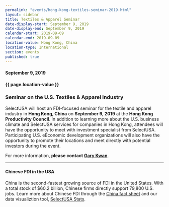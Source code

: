 ```yaml
---
permalink: "events/hong-kong-textiles-seminar-2019.html"
layout: sidebar
title: Textiles & Apparel Seminar
date-display-start: September 9, 2019
date-display-end: September 9, 2019
calendar-start: 2019-09-09
calendar-end: 2019-09-09
location-value: Hong Kong, China
location-type: International
section: events
published: true
---
```


#### September 9, 2019

#### {{ page.location-value }}

### Seminar on the U.S. Textiles & Apparel Industry

SelectUSA will host an FDI-focused seminar for the textile and apparel industry in **Hong Kong, China** on **September 9, 2019** at the **Hong Kong Productivity Council**. In addition to learning more about the U.S. business climate and SelectUSA services for companies in Hong Kong, attendees will have the opportunity to meet with investment specialist from SelectUSA. Participating U.S. eEconomic development organizations will also have the opportunity to promote their locations and meet directly with potential investors during the event. 

For more information, **please contact [Gary Kwan](mailto:gary.kwan@trade.gov)**.

---

#### Chinese FDI in the USA

China is the second-fastest growing source of FDI in the United States. With a total stock of $60.2 billion, Chinese firms directly support 79,800 U.S. jobs. Learn more about Chinese FDI through the [China fact sheet](https://www.selectusa.gov/country-fact-sheet/China) and our data visualiztion tool, [SelectUSA Stats](https://www.selectusa.gov/data).
